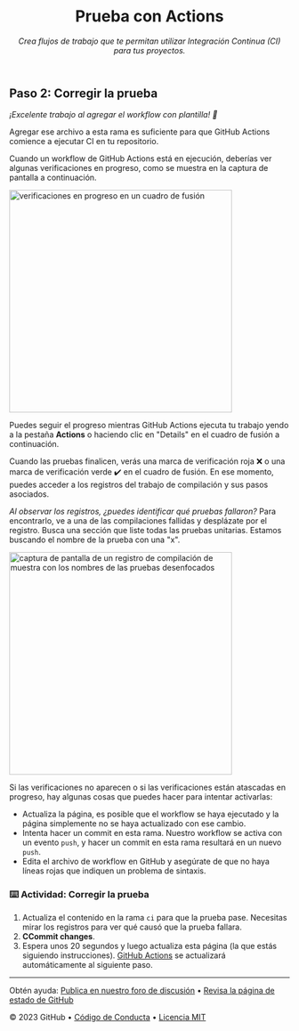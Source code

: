 <header>

<!--
  <<< Notas del autor: Encabezado del curso >>>
  Incluye una imagen de 1280×640, el título del curso en minúsculas con descripción concisa en énfasis.
  En la configuración de tu repositorio: habilita el repositorio de plantillas, agrega tu imagen social de 1280×640, elimina automáticamente las ramas principales.
  Agrega tu licencia de código abierto, GitHub utiliza la licencia MIT.
-->

# Prueba con Actions

_Crea flujos de trabajo que te permitan utilizar Integración Continua (CI) para tus proyectos._

</header>

<!--
  <<< Notas del autor: Paso 2 >>>
  Comienza este paso reconociendo el paso anterior.
  Define los términos y enlaza a docs.github.com.
-->


## Paso 2: Corregir la prueba

_¡Excelente trabajo al agregar el workflow con plantilla! :tada:_

Agregar ese archivo a esta rama es suficiente para que GitHub Actions comience a ejecutar CI en tu repositorio.

Cuando un workflow de GitHub Actions está en ejecución, deberías ver algunas verificaciones en progreso, como se muestra en la captura de pantalla a continuación.

<img alt="verificaciones en progreso en un cuadro de fusión" src=https://user-images.githubusercontent.com/16547949/66080348-ecc5f580-e533-11e9-909e-c213b08790eb.png width=400 />

Puedes seguir el progreso mientras GitHub Actions ejecuta tu trabajo yendo a la pestaña **Actions** o haciendo clic en "Details" en el cuadro de fusión a continuación.

Cuando las pruebas finalicen, verás una marca de verificación roja :x: o una marca de verificación verde :heavy_check_mark: en el cuadro de fusión. En ese momento, puedes acceder a los registros del trabajo de compilación y sus pasos asociados.


_Al observar los registros, ¿puedes identificar qué pruebas fallaron?_ Para encontrarlo, ve a una de las compilaciones fallidas y desplázate por el registro. Busca una sección que liste todas las pruebas unitarias. Estamos buscando el nombre de la prueba con una "x".

<img alt="captura de pantalla de un registro de compilación de muestra con los nombres de las pruebas desenfocados" src=https://user-images.githubusercontent.com/16547949/65922013-e740a200-e3b1-11e9-8151-faf52c30201e.png width=400 />

Si las verificaciones no aparecen o si las verificaciones están atascadas en progreso, hay algunas cosas que puedes hacer para intentar activarlas:

- Actualiza la página, es posible que el workflow se haya ejecutado y la página simplemente no se haya actualizado con ese cambio.
- Intenta hacer un commit en esta rama. Nuestro workflow se activa con un evento `push`, y hacer un commit en esta rama resultará en un nuevo `push`.
- Edita el archivo de workflow en GitHub y asegúrate de que no haya líneas rojas que indiquen un problema de sintaxis.


### :keyboard: Actividad: Corregir la prueba

1. Actualiza el contenido en la rama `ci` para que la prueba pase. Necesitas mirar los registros para ver qué causó que la prueba fallara.
2. **CCommit changes**.
3. Espera unos 20 segundos y luego actualiza esta página (la que estás siguiendo instrucciones). [GitHub Actions](https://docs.github.com/actions) se actualizará automáticamente al siguiente paso.

<footer>

<!--
  <<< Notas del autor: Pie de página >>>
  Agrega un enlace para obtener soporte, página de estado de GitHub, código de conducta, enlace de licencia.
-->

---

Obtén ayuda: [Publica en nuestro foro de discusión](https://github.com/orgs/skills/discussions/categories/test-with-actions) &bull; [Revisa la página de estado de GitHub](https://www.githubstatus.com/)

&copy; 2023 GitHub &bull; [Código de Conducta](https://www.contributor-covenant.org/version/2/1/code_of_conduct/code_of_conduct.md) &bull; [Licencia MIT](https://gh.io/mit)

</footer>
